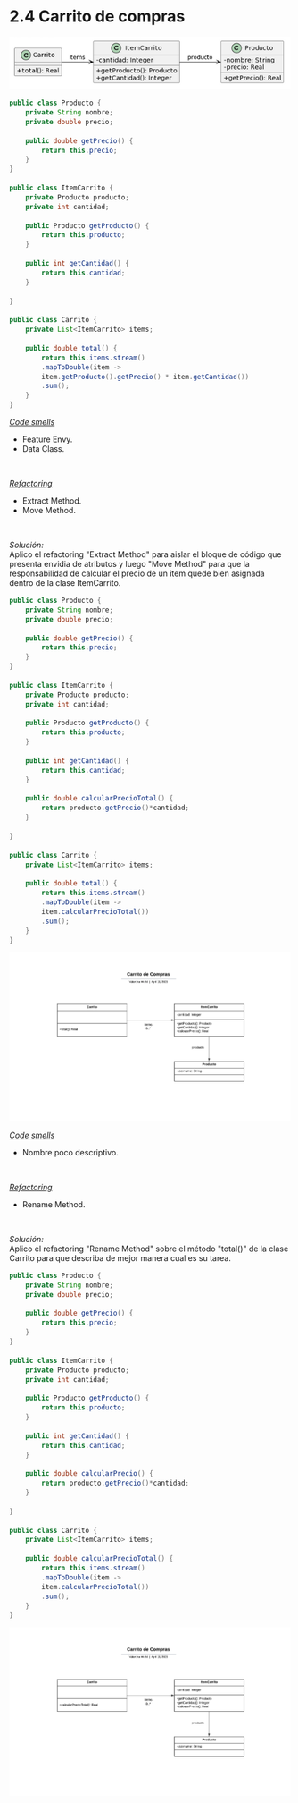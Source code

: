 # 2.4 Carrito de compras
<div align='center'>

![](../Ejercicio2/images/ej4.png)
</div>

~~~java
public class Producto {
    private String nombre;
    private double precio;
    
    public double getPrecio() {
        return this.precio;
    }
}

public class ItemCarrito {
    private Producto producto;
    private int cantidad;
        
    public Producto getProducto() {
        return this.producto;
    }
    
    public int getCantidad() {
        return this.cantidad;
    }

}

public class Carrito {
    private List<ItemCarrito> items;
    
    public double total() {
        return this.items.stream()
        .mapToDouble(item -> 
        item.getProducto().getPrecio() * item.getCantidad())
        .sum();
    }
}
~~~

<u><i>Code smells</i></u> </br>
   * Feature Envy.
   * Data Class.
</br> 

<u><i>Refactoring</i></u> </br>
   * Extract Method.
   * Move Method.
</br> 

<i>Solución:</i></br>
Aplico el refactoring "Extract Method" para aislar el bloque de código que presenta envidia de atributos y luego "Move Method" para que la responsabilidad de calcular el precio de un item quede bien asignada dentro de la clase ItemCarrito.

~~~java
public class Producto {
    private String nombre;
    private double precio;
    
    public double getPrecio() {
        return this.precio;
    }
}

public class ItemCarrito {
    private Producto producto;
    private int cantidad;
        
    public Producto getProducto() {
        return this.producto;
    }
    
    public int getCantidad() {
        return this.cantidad;
    }

    public double calcularPrecioTotal() {
        return producto.getPrecio()*cantidad; 
    }

}

public class Carrito {
    private List<ItemCarrito> items;
    
    public double total() {
        return this.items.stream()
        .mapToDouble(item -> 
        item.calcularPrecioTotal())
        .sum();
    }
}
~~~

<div align='center'>

![](../Ejercicio2/images/ej4ref1.png)
</div>

<u><i>Code smells</i></u> </br>
   * Nombre poco descriptivo.
</br> 

<u><i>Refactoring</i></u> </br>
   * Rename Method.
</br> 

<i>Solución:</i></br>
Aplico el refactoring "Rename Method" sobre el método "total()" de la clase Carrito para que describa de mejor manera cual es su tarea.

~~~java
public class Producto {
    private String nombre;
    private double precio;
    
    public double getPrecio() {
        return this.precio;
    }
}

public class ItemCarrito {
    private Producto producto;
    private int cantidad;
        
    public Producto getProducto() {
        return this.producto;
    }
    
    public int getCantidad() {
        return this.cantidad;
    }

    public double calcularPrecio() {
        return producto.getPrecio()*cantidad; 
    }

}

public class Carrito {
    private List<ItemCarrito> items;
    
    public double calcularPrecioTotal() {
        return this.items.stream()
        .mapToDouble(item -> 
        item.calcularPrecioTotal())
        .sum();
    }
}
~~~

<div align='center'>

![](../Ejercicio2/images/ej4ref2.png)
</div>